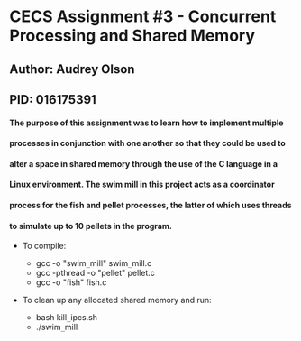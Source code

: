 
# CECS Assignment #3 - Concurrent Processing and Shared Memory

## Author: Audrey Olson
## PID: 016175391

#### The purpose of this assignment was to learn how to implement multiple
#### processes in conjunction with one another so that they could be used to
#### alter a space in shared memory through the use of the C language in a
#### Linux environment. The swim mill in this project acts as a coordinator
#### process for the fish and pellet processes, the latter of which uses threads
#### to simulate up to 10 pellets in the program.

* To compile:
  * gcc -o "swim`_`mill" swim`_`mill.c
  * gcc -pthread -o "pellet" pellet.c
  * gcc -o "fish" fish.c

* To clean up any allocated shared memory and run:
  * bash kill`_`ipcs.sh
  * ./swim`_`mill

